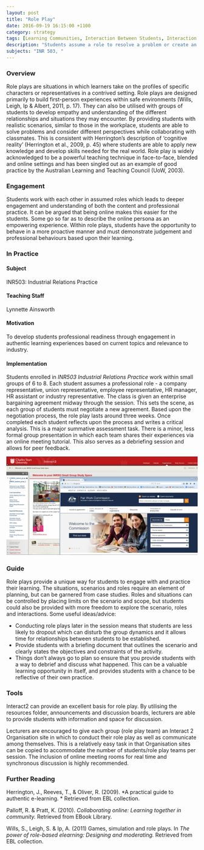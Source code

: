 ```yaml
---
layout: post
title: "Role Play"
date: 2016-09-19 16:15:00 +1100
category: strategy
tags: [Learning Communities, Interaction Between Students, Interaction with the Professions,] 
description: "Students assume a role to resolve a problem or create an artefact"
subjects: "INR 503, "
---
```


### Overview

Role plays are situations in which learners take on the profiles of specific characters or representatives in a contrived setting. Role plays are designed primarily to build first-person experiences within safe environments (Wills, Leigh, Ip & Albert, 2011, p. 17). They can also be utilised with groups of students to develop empathy and understanding of the different relationships and situations they may encounter. By providing students with realistic scenarios, similar to those in the workplace, students are able to solve problems and consider different perspectives while collaborating with classmates. This is consistent with Herrington’s description of ‘cognitive reality’ (Herrington et al., 2009, p. 45) where students are able to apply new knowledge and develop skills needed for the real world. Role play is widely acknowledged to be a powerful teaching technique in face-to-face, blended and online settings and has been singled out as an example of good practice by the Australian Learning and Teaching Council (UoW, 2003).

### Engagement

Students work with each other in assumed roles which leads to deeper engagement and understanding of both the content and professional practice. It can be argued that being online makes this easier for the students. Some go so far as to describe the online persona as an empowering experience. Within role plays, students have the opportunity to behave in a  more proactive manner and must demonstrate judgement and professional behaviours based upon their learning. 

### In Practice

#### Subject 

INR503: Industrial Relations Practice

#### Teaching Staff

Lynnette Ainsworth

#### Motivation

To develop students professional readiness through engagement in authentic learning experiences based on current topics and relevance to industry.

#### Implementation

Students enrolled in *INR503 Industrial Relations Practice* work within small groups of 6 to 8.  Each student assumes a professional role - a company representative, union representative, employee representative, HR manager, HR assistant or industry representative. The class is given an enterprise bargaining agreement midway through the session. This sets the scene, as each group of students must negotiate a new agreement.  Based upon the negotiation process, the role play lasts around three weeks. Once completed each student reflects upon the process and writes a critical analysis.  This is a major summative assessment task. There is a minor, less formal group presentation in which each team shares their experiences via an online meeting tutorial.  This also serves as a debriefing session and allows for peer feedback.

<div class="image-container">
<img src="../images/practices/RolePlay-INR503.jpg" alt="Roleplay Screenshot">
</div>

### Guide

Role plays provide a unique way for students to engage with and practice their learning. The situations, scenarios and roles require an element of planning, but can be garnered from case studies. Roles and situations can be controlled by placing limits on the scenario and scope, but students could also be provided with more freedom to explore the scenario, roles and interactions.  Some useful ideas/advice:

- Conducting role plays later in the session means that students are less likely to dropout which can disturb the group dynamics and it allows time for relationships between students to be established.
- Provide students with a briefing document that outlines the scenario and clearly states the objectives and constraints of the activity.
- Things don’t always go to plan so ensure that you provide students with a way to debrief and discuss what happened. This can be a valuable learning opportunity in itself, and provides students with a chance to be reflective of their own practice. 

### Tools

Interact2 can provide an excellent basis for role play. By utilising the resources folder, announcements and discussion boards, lecturers are able to provide students with information and space for discussion. 

Lecturers are encouraged to give each group (role play team) an Interact 2 Organisation site in which to conduct their role play as well as communicate among themselves. This is a relatively easy task in that Organisation sites can be copied to accommodate the number of students/role play teams per session. The inclusion of online meeting rooms for real time and synchronous discussion is highly recommended. 

### Further Reading

<div class="apa-ref" markdown="1">
Herrington, J., Reeves, T., & Oliver, R. (2009). *A practical guide to authentic e-learning. * Retrieved from EBL collection.

Palloff, R. & Pratt, K. (2010). *Collaborating online: Learning together in community.* Retrieved from EBook Library.

Wills, S., Leigh, S. & Ip, A. (2011) Games, simulation and role plays. In *The power of role-based elearning: Designing and moderating.* Retrieved from EBL collection.
</div>
